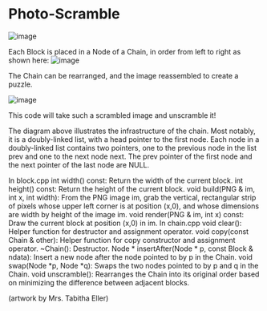 # Photo-Scramble
![image](https://user-images.githubusercontent.com/89245846/223497602-46e41488-acd8-4f2e-a696-fbab0ec81603.png)

Each Block is placed in a Node of a Chain, in order from left to right as shown here:
![image](https://user-images.githubusercontent.com/89245846/223497699-5945d1ed-92c3-4934-b7d9-216ef58770e5.png)

The Chain can be rearranged, and the image reassembled to create a puzzle.

![image](https://user-images.githubusercontent.com/89245846/223497810-fab691c9-1077-43b2-bcaa-e70f1d659a0e.png)


This code will take such a scrambled image and unscramble it!

The diagram above illustrates the infrastructure of the chain. Most notably, it is a doubly-linked list, with a head pointer to the first node. Each node in a doubly-linked list contains two pointers, one to the previous node in the list prev and one to the next node next. The prev pointer of the first node and the next pointer of the last node are NULL.


In block.cpp
int width() const: Return the width of the current block.
int height() const: Return the height of the current block.
void build(PNG & im, int x, int width): From the PNG image im, grab the vertical, rectangular strip of pixels whose upper left corner is at position (x,0), and whose dimensions are width by height of the image im.
void render(PNG & im, int x) const: Draw the current block at position (x,0) in im.
In chain.cpp
void clear(): Helper function for destructor and assignment operator.
void copy(const Chain & other): Helper function for copy constructor and assignment operator.
~Chain(): Destructor.
Node * insertAfter(Node * p, const Block & ndata): Insert a new node after the node pointed to by p in the Chain.
void swap(Node *p, Node *q): Swaps the two nodes pointed to by p and q in the Chain.
void unscramble(): Rearranges the Chain into its original order based on minimizing the difference between adjacent blocks.





(artwork by Mrs. Tabitha Eller)
